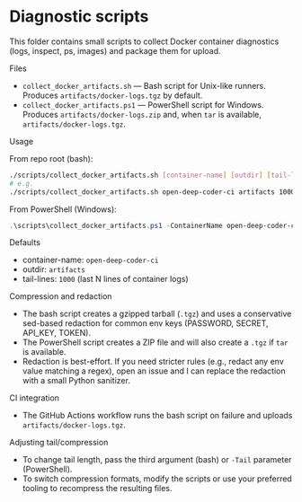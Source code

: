 # Diagnostic scripts

This folder contains small scripts to collect Docker container diagnostics (logs, inspect, ps, images) and package them for upload.

Files
- `collect_docker_artifacts.sh` — Bash script for Unix-like runners. Produces `artifacts/docker-logs.tgz` by default.
- `collect_docker_artifacts.ps1` — PowerShell script for Windows. Produces `artifacts/docker-logs.zip` and, when `tar` is available, `artifacts/docker-logs.tgz`.

Usage

From repo root (bash):

```bash
./scripts/collect_docker_artifacts.sh [container-name] [outdir] [tail-lines]
# e.g.
./scripts/collect_docker_artifacts.sh open-deep-coder-ci artifacts 1000
```

From PowerShell (Windows):

```powershell
.\scripts\collect_docker_artifacts.ps1 -ContainerName open-deep-coder-ci -OutDir artifacts -Tail 1000
```

Defaults
- container-name: `open-deep-coder-ci`
- outdir: `artifacts`
- tail-lines: `1000` (last N lines of container logs)

Compression and redaction
- The bash script creates a gzipped tarball (`.tgz`) and uses a conservative sed-based redaction for common env keys (PASSWORD, SECRET, API_KEY, TOKEN).
- The PowerShell script creates a ZIP file and will also create a `.tgz` if `tar` is available.
- Redaction is best-effort. If you need stricter rules (e.g., redact any env value matching a regex), open an issue and I can replace the redaction with a small Python sanitizer.

CI integration
- The GitHub Actions workflow runs the bash script on failure and uploads `artifacts/docker-logs.tgz`.

Adjusting tail/compression
- To change tail length, pass the third argument (bash) or `-Tail` parameter (PowerShell).
- To switch compression formats, modify the scripts or use your preferred tooling to recompress the resulting files.
